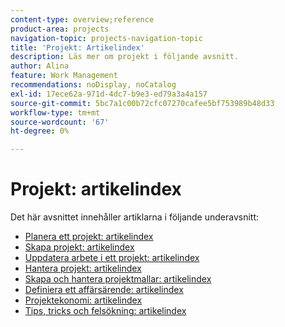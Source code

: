 ```yaml
---
content-type: overview;reference
product-area: projects
navigation-topic: projects-navigation-topic
title: 'Projekt: Artikelindex'
description: Läs mer om projekt i följande avsnitt.
author: Alina
feature: Work Management
recommendations: noDisplay, noCatalog
exl-id: 17ece62a-971d-4dc7-b9e3-ed79a3a4a157
source-git-commit: 5bc7a1c00b72cfc07270cafee5bf753989b48d33
workflow-type: tm+mt
source-wordcount: '67'
ht-degree: 0%

---
```


# Projekt: artikelindex

<!-- Audited: 12/2023 -->

Det här avsnittet innehåller artiklarna i följande underavsnitt:

* [Planera ett projekt: artikelindex](../../manage-work/projects/planning-a-project/plan-project-overview.md)
* [Skapa projekt: artikelindex](../../manage-work/projects/create-projects/create-projects-overview.md)
* [Uppdatera arbete i ett projekt: artikelindex](../../manage-work/projects/updating-work-in-a-project/update-work-on-project.md)
* [Hantera projekt: artikelindex](../../manage-work/projects/manage-projects/manage-projects-overview.md)
* [Skapa och hantera projektmallar: artikelindex](../../manage-work/projects/create-and-manage-templates/create-manage-templates.md)
* [Definiera ett affärsärende: artikelindex](../../manage-work/projects/define-a-business-case/define-business-case.md)
* [Projektekonomi: artikelindex](../../manage-work/projects/project-finances/project-finances-overview.md)
* [Tips, tricks och felsökning: artikelindex](../../manage-work/projects/tips-tricks-and-troubleshooting/tips-tricks-troubleshooting-for-projects.md)

